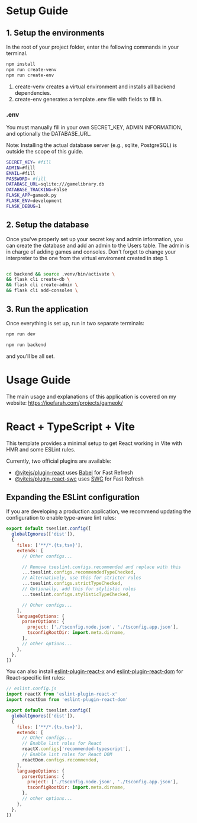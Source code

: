 # Setup Guide

## 1. Setup the environments

In the root of your project folder, enter the following commands in your terminal.

```bash
npm install 
npm run create-venv   
npm run create-env
```

1. create-venv creates a virtual environment and installs all backend dependencies.
2. create-env  generates a template .env file with fields to fill in.


### .env 
You must manually fill in your own SECRET_KEY, ADMIN INFORMATION, and optionally the DATABASE_URL.

Note: Installing the actual database server (e.g., sqlite, PostgreSQL) is outside the scope of this guide.


```bash
SECRET_KEY= #fill
ADMIN=#fill
EMAIL=#fill
PASSWORD= #fill
DATABASE_URL=sqlite:///gamelibrary.db
DATABASE_TRACKING=False
FLASK_APP=gameok.py
FLASK_ENV=development
FLASK_DEBUG=1
```


## 2. Setup the database

Once you've properly set up your secret key and admin information, you can create the database and add an admin to the Users table. The admin is in charge of adding games and consoles. Don't forget to change your interpreter to the one from the virtual enviroment created in step 1.
 
```bash

cd backend && source .venv/bin/activate \
&& flask cli create-db \
&& flask cli create-admin \
&& flask cli add-consoles \
```

## 3. Run the application

Once everything is set up, run in two separate terminals:
```bash
npm run dev
```
```bash
npm run backend
```

and you'll be all set.

# Usage Guide 


The main usage and explanations of this application is covered on my website: https://joefarah.com/projects/gameok/



# React + TypeScript + Vite

This template provides a minimal setup to get React working in Vite with HMR and some ESLint rules.

Currently, two official plugins are available:

- [@vitejs/plugin-react](https://github.com/vitejs/vite-plugin-react/blob/main/packages/plugin-react) uses [Babel](https://babeljs.io/) for Fast Refresh
- [@vitejs/plugin-react-swc](https://github.com/vitejs/vite-plugin-react/blob/main/packages/plugin-react-swc) uses [SWC](https://swc.rs/) for Fast Refresh

## Expanding the ESLint configuration

If you are developing a production application, we recommend updating the configuration to enable type-aware lint rules:

```js
export default tseslint.config([
  globalIgnores(['dist']),
  {
    files: ['**/*.{ts,tsx}'],
    extends: [
      // Other configs...

      // Remove tseslint.configs.recommended and replace with this
      ...tseslint.configs.recommendedTypeChecked,
      // Alternatively, use this for stricter rules
      ...tseslint.configs.strictTypeChecked,
      // Optionally, add this for stylistic rules
      ...tseslint.configs.stylisticTypeChecked,

      // Other configs...
    ],
    languageOptions: {
      parserOptions: {
        project: ['./tsconfig.node.json', './tsconfig.app.json'],
        tsconfigRootDir: import.meta.dirname,
      },
      // other options...
    },
  },
])
```

You can also install [eslint-plugin-react-x](https://github.com/Rel1cx/eslint-react/tree/main/packages/plugins/eslint-plugin-react-x) and [eslint-plugin-react-dom](https://github.com/Rel1cx/eslint-react/tree/main/packages/plugins/eslint-plugin-react-dom) for React-specific lint rules:

```js
// eslint.config.js
import reactX from 'eslint-plugin-react-x'
import reactDom from 'eslint-plugin-react-dom'

export default tseslint.config([
  globalIgnores(['dist']),
  {
    files: ['**/*.{ts,tsx}'],
    extends: [
      // Other configs...
      // Enable lint rules for React
      reactX.configs['recommended-typescript'],
      // Enable lint rules for React DOM
      reactDom.configs.recommended,
    ],
    languageOptions: {
      parserOptions: {
        project: ['./tsconfig.node.json', './tsconfig.app.json'],
        tsconfigRootDir: import.meta.dirname,
      },
      // other options...
    },
  },
])
```
